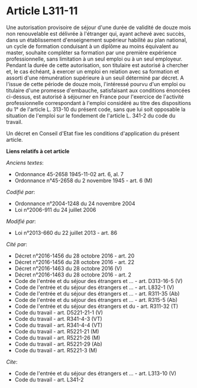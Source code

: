 # Article L311-11

Une autorisation provisoire de séjour d'une durée de validité de douze mois non renouvelable est délivrée à l'étranger qui,
ayant achevé avec succès, dans un établissement d'enseignement supérieur habilité au plan national, un cycle de formation
conduisant à un diplôme au moins équivalent au master, souhaite compléter sa formation par une première expérience
professionnelle, sans limitation à un seul emploi ou à un seul employeur. Pendant la durée de cette autorisation, son
titulaire est autorisé à chercher et, le cas échéant, à exercer un emploi en relation avec sa formation et assorti d'une
rémunération supérieure à un seuil déterminé par décret. A l'issue de cette période de douze mois, l'intéressé pourvu d'un
emploi ou titulaire d'une promesse d'embauche, satisfaisant aux conditions énoncées ci-dessus, est autorisé à séjourner en
France pour l'exercice de l'activité professionnelle correspondant à l'emploi considéré au titre des dispositions du 1° de
l'article L. 313-10 du présent code, sans que lui soit opposable la situation de l'emploi sur le fondement de l'article L.
341-2 du code du travail. 

Un décret en Conseil d'Etat fixe les conditions d'application du présent article.

**Liens relatifs à cet article**

_Anciens textes_:

  - Ordonnance 45-2658 1945-11-02 art. 6, al. 7
  - Ordonnance n°45-2658 du 2 novembre 1945 - art. 6 (M)

_Codifié par_:

  - Ordonnance n°2004-1248 du 24 novembre 2004
  - Loi n°2006-911 du 24 juillet 2006

_Modifié par_:

  - Loi n°2013-660 du 22 juillet 2013 - art. 86

_Cité par_:

  - Décret n°2016-1456 du 28 octobre 2016 - art. 20
  - Décret n°2016-1456 du 28 octobre 2016 - art. 22
  - Décret n°2016-1463 du 28 octobre 2016 (V)
  - Décret n°2016-1463 du 28 octobre 2016 - art. 2
  - Code de l'entrée et du séjour des étrangers et ... - art. D313-16-5 (V)
  - Code de l'entrée et du séjour des étrangers et ... - art. L832-1 (V)
  - Code de l'entrée et du séjour des étrangers et ... - art. R311-35 (Ab)
  - Code de l'entrée et du séjour des étrangers et ... - art. R315-5 (Ab)
  - Code de l'entrée et du séjour des étrangers et du  - art. R311-32 (T)
  - Code du travail - art. D5221-21-1 (V)
  - Code du travail - art. R341-4-3 (VT)
  - Code du travail - art. R341-4-4 (VT)
  - Code du travail - art. R5221-21 (M)
  - Code du travail - art. R5221-26 (M)
  - Code du travail - art. R5221-29 (Ab)
  - Code du travail - art. R5221-3 (M)

_Cite_:

  - Code de l'entrée et du séjour des étrangers et ... - art. L313-10 (V)
  - Code du travail - art. L341-2
